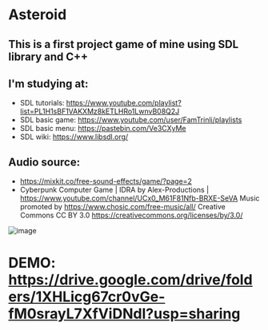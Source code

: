 # Asteroid
## This is a first project game of mine using SDL library and C++
## I'm studying at:
  * SDL tutorials: https://www.youtube.com/playlist?list=PL1H1sBF1VAKXMz8kETLHRo1LwnvB08Q2J
  * SDL basic game: https://www.youtube.com/user/FamTrinli/playlists
  * SDL basic menu: https://pastebin.com/Ve3CXyMe
  * SDL wiki: https://www.libsdl.org/

## Audio source:
  * https://mixkit.co/free-sound-effects/game/?page=2
  * Cyberpunk Computer Game | IDRA by Alex-Productions | https://www.youtube.com/channel/UCx0_M61F81Nfb-BRXE-SeVA Music promoted by https://www.chosic.com/free-music/all/ Creative Commons CC BY 3.0 https://creativecommons.org/licenses/by/3.0/

![image](https://user-images.githubusercontent.com/97506616/182751421-2eb3b163-b8b7-49e2-9afb-0e6a2068c39b.png)

# DEMO: https://drive.google.com/drive/folders/1XHLicg67cr0vGe-fM0srayL7XfViDNdl?usp=sharing
